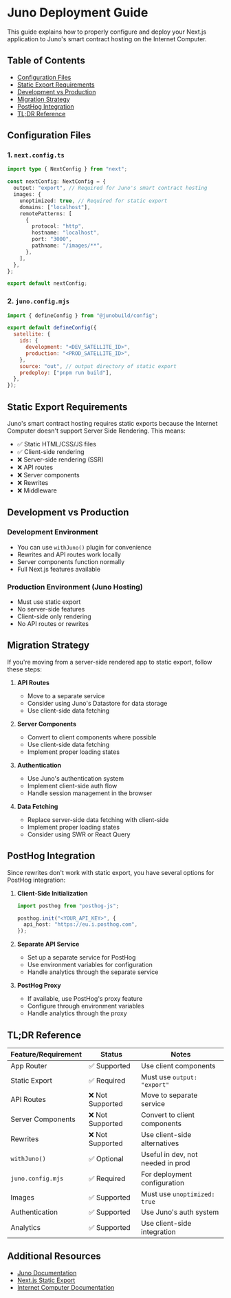 # Juno Deployment Guide

This guide explains how to properly configure and deploy your Next.js application to Juno's smart contract hosting on the Internet Computer.

## Table of Contents

- [Configuration Files](#configuration-files)
- [Static Export Requirements](#static-export-requirements)
- [Development vs Production](#development-vs-production)
- [Migration Strategy](#migration-strategy)
- [PostHog Integration](#posthog-integration)
- [TL;DR Reference](#tldr-reference)

## Configuration Files

### 1. `next.config.ts`

```typescript
import type { NextConfig } from "next";

const nextConfig: NextConfig = {
  output: "export", // Required for Juno's smart contract hosting
  images: {
    unoptimized: true, // Required for static export
    domains: ["localhost"],
    remotePatterns: [
      {
        protocol: "http",
        hostname: "localhost",
        port: "3000",
        pathname: "/images/**",
      },
    ],
  },
};

export default nextConfig;
```

### 2. `juno.config.mjs`

```javascript
import { defineConfig } from "@junobuild/config";

export default defineConfig({
  satellite: {
    ids: {
      development: "<DEV_SATELLITE_ID>",
      production: "<PROD_SATELLITE_ID>",
    },
    source: "out", // output directory of static export
    predeploy: ["pnpm run build"],
  },
});
```

## Static Export Requirements

Juno's smart contract hosting requires static exports because the Internet Computer doesn't support Server Side Rendering. This means:

- ✅ Static HTML/CSS/JS files
- ✅ Client-side rendering
- ❌ Server-side rendering (SSR)
- ❌ API routes
- ❌ Server components
- ❌ Rewrites
- ❌ Middleware

## Development vs Production

### Development Environment

- You can use `withJuno()` plugin for convenience
- Rewrites and API routes work locally
- Server components function normally
- Full Next.js features available

### Production Environment (Juno Hosting)

- Must use static export
- No server-side features
- Client-side only rendering
- No API routes or rewrites

## Migration Strategy

If you're moving from a server-side rendered app to static export, follow these steps:

1. **API Routes**

   - Move to a separate service
   - Consider using Juno's Datastore for data storage
   - Use client-side data fetching

2. **Server Components**

   - Convert to client components where possible
   - Use client-side data fetching
   - Implement proper loading states

3. **Authentication**

   - Use Juno's authentication system
   - Implement client-side auth flow
   - Handle session management in the browser

4. **Data Fetching**
   - Replace server-side data fetching with client-side
   - Implement proper loading states
   - Consider using SWR or React Query

## PostHog Integration

Since rewrites don't work with static export, you have several options for PostHog integration:

1. **Client-Side Initialization**

   ```typescript
   import posthog from "posthog-js";

   posthog.init("<YOUR_API_KEY>", {
     api_host: "https://eu.i.posthog.com",
   });
   ```

2. **Separate API Service**

   - Set up a separate service for PostHog
   - Use environment variables for configuration
   - Handle analytics through the separate service

3. **PostHog Proxy**
   - If available, use PostHog's proxy feature
   - Configure through environment variables
   - Handle analytics through the proxy

## TL;DR Reference

| Feature/Requirement | Status           | Notes                             |
| ------------------- | ---------------- | --------------------------------- |
| App Router          | ✅ Supported     | Use client components             |
| Static Export       | ✅ Required      | Must use `output: "export"`       |
| API Routes          | ❌ Not Supported | Move to separate service          |
| Server Components   | ❌ Not Supported | Convert to client components      |
| Rewrites            | ❌ Not Supported | Use client-side alternatives      |
| `withJuno()`        | ✅ Optional      | Useful in dev, not needed in prod |
| `juno.config.mjs`   | ✅ Required      | For deployment configuration      |
| Images              | ✅ Supported     | Must use `unoptimized: true`      |
| Authentication      | ✅ Supported     | Use Juno's auth system            |
| Analytics           | ✅ Supported     | Use client-side integration       |

## Additional Resources

- [Juno Documentation](https://docs.juno.build)
- [Next.js Static Export](https://nextjs.org/docs/pages/building-your-application/deploying/static-exports)
- [Internet Computer Documentation](https://internetcomputer.org/docs/current/developer-docs/)
